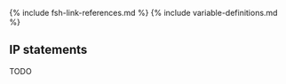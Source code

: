 {% include fsh-link-references.md %}
{% include variable-definitions.md %}
## IP statements

TODO
<!--  { include ip-statements.xhtml } -->
